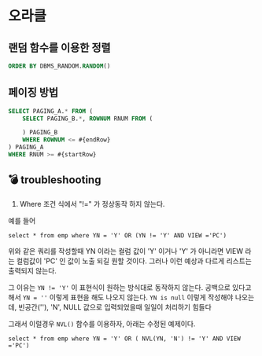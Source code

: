 # 오라클

## 랜덤 함수를 이용한 정렬

```sql
ORDER BY DBMS_RANDOM.RANDOM()
```

## 페이징 방법

```sql
SELECT PAGING_A.* FROM (
    SELECT PAGING_B.*, ROWNUM RNUM FROM (

    ) PAGING_B
    WHERE ROWNUM <= #{endRow}
) PAGING_A
WHERE RNUM >= #{startRow}
```

## :bomb: troubleshooting

1. Where 조건 식에서 "!=" 가 정상동작 하지 않는다.

예를 들어

```
select * from emp where YN = 'Y' OR (YN != 'Y' AND VIEW ='PC')
```

위와 같은 쿼리를 작성할때 YN 이라는 컬럼 값이 'Y' 이거나 'Y' 가 아니라면 VIEW 라는 컬럼값이 'PC' 인 값이 노출 되길 원할 것이다.  그러나 이런 예상과 다르게 리스트는 출력되지 않는다.

그 이유는  `YN != 'Y'` 이 표현식이 원하는 방식대로 동작하지 않는다. 공백으로 있다고 해서 `YN = ''` 이렇게 표현을 해도 나오지 않는다.
`YN is null` 이렇게 작성해야 나오는데, 빈공간(''), 'N', NULL 값으로 입력되었을때 일일이 처리하기 힘들다

그래서 이럴경우 `NVL()` 함수를 이용하자, 아래는 수정된 예제이다.
```
select * from emp where YN = 'Y' OR ( NVL(YN, 'N') != 'Y' AND VIEW ='PC')
```
